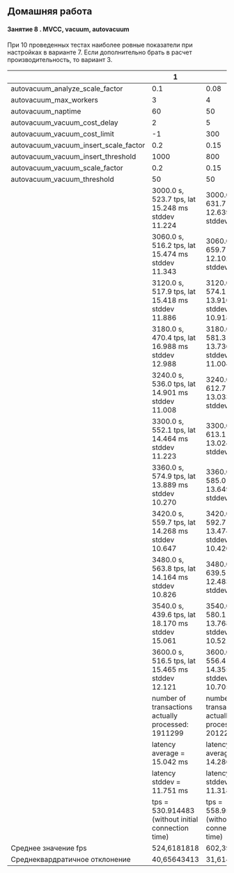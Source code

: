 ## Домашняя работа
#### Занятие 8 . MVCC, vacuum, autovacuum
При 10 проведенных тестах наиболее ровные показатели при настройках в варианте 7. Если дополнительно брать в расчет производительность, то вариант 3.

||1|2|3|4|5|6|7|8|9|10
|--|--|--|--|--|--|--|--|--|--|--|
autovacuum_analyze_scale_factor|0.1|0.08|0.06|0.04|0.02|0.1|0.5|0.1|0.1|0.1
autovacuum_max_workers|3|4|5|8|10|1|2|2|3|3
autovacuum_naptime|60|50|40|30|10|90|180|60|360|60
autovacuum_vacuum_cost_delay|2|5|8|10|30|1|20|2|2|50
autovacuum_vacuum_cost_limit|-1|300|400|800|1000|50|-1|-1|-1|1000
autovacuum_vacuum_insert_scale_factor|0.2|0.15|0.1|0.05|0.03|0.3|0.7|0.2|0.2|0.2
autovacuum_vacuum_insert_threshold|1000|800|600|200|50|2000|1000|1000|1000|1000
autovacuum_vacuum_scale_factor|0.2|0.15|0.1|0.05|0.03|0.3|0.5|0.8|0.2|0.2
autovacuum_vacuum_threshold|50|50|0|10|0|80|50|50|50|50
||3000.0 s, 523.7 tps, lat 15.248 ms stddev 11.224|3000.0 s, 631.7 tps, lat 12.639 ms stddev 9.979|3000.0 s, 539.7 tps, lat 14.796 ms stddev 12.193|3000.0 s, 440.1 tps, lat 18.155 ms stddev 16.716|3000.0 s, 575.4 tps, lat 13.876 ms stddev 10.697|3000.0 s, 556.3 tps, lat 14.357 ms stddev 10.961|3000.0 s, 316.0 tps, lat 25.285 ms stddev 11.359|3000.0 s, 319.3 tps, lat 25.020 ms stddev 11.909|3000.0 s, 477.7 tps, lat 16.713 ms stddev 15.569|3000.0 s, 538.6 tps, lat 14.825 ms stddev 11.577
||3060.0 s, 516.2 tps, lat 15.474 ms stddev 11.343|3060.0 s, 659.7 tps, lat 12.102 ms stddev 9.137|3060.0 s, 567.2 tps, lat 14.076 ms stddev 11.496|3060.0 s, 473.7 tps, lat 16.866 ms stddev 18.624|3060.0 s, 606.2 tps, lat 13.171 ms stddev 10.446|3060.0 s, 612.5 tps, lat 13.036 ms stddev 9.843|3060.0 s, 318.2 tps, lat 25.109 ms stddev 12.188|3060.0 s, 311.2 tps, lat 25.679 ms stddev 15.163|3060.0 s, 357.4 tps, lat 22.375 ms stddev 20.343|3060.0 s, 521.5 tps, lat 15.312 ms stddev 11.901
||3120.0 s, 517.9 tps, lat 15.418 ms stddev 11.886|3120.0 s, 574.1 tps, lat 13.910 ms stddev 10.918|3120.0 s, 584.8 tps, lat 13.660 ms stddev 11.259|3120.0 s, 439.7 tps, lat 18.167 ms stddev 18.700|3120.0 s, 547.3 tps, lat 14.589 ms stddev 13.189|3120.0 s, 595.4 tps, lat 13.411 ms stddev 10.091|3120.0 s, 319.5 tps, lat 25.011 ms stddev 11.127|3120.0 s, 319.7 tps, lat 24.999 ms stddev 12.173|3120.0 s, 517.4 tps, lat 15.436 ms stddev 12.269|3120.0 s, 530.7 tps, lat 15.049 ms stddev 12.412
||3180.0 s, 470.4 tps, lat 16.988 ms stddev 12.988|3180.0 s, 581.3 tps, lat 13.736 ms stddev 11.004|3180.0 s, 576.7 tps, lat 13.848 ms stddev 11.173|3180.0 s, 518.5 tps, lat 15.411 ms stddev 13.792|3180.0 s, 554.0 tps, lat 14.412 ms stddev 11.802|3180.0 s, 664.5 tps, lat 12.014 ms stddev 9.091|3180.0 s, 320.7 tps, lat 24.918 ms stddev 10.834|3180.0 s, 319.8 tps, lat 24.985 ms stddev 11.513|3180.0 s, 464.9 tps, lat 17.183 ms stddev 17.862|3180.0 s, 553.2 tps, lat 14.438 ms stddev 11.616
||3240.0 s, 536.0 tps, lat 14.901 ms stddev 11.008|3240.0 s, 612.7 tps, lat 13.033 ms stddev 9.703|3240.0 s, 545.3 tps, lat 14.649 ms stddev 11.667|3240.0 s, 442.6 tps, lat 18.053 ms stddev 17.039|3240.0 s, 603.1 tps, lat 13.237 ms stddev 10.625|3240.0 s, 636.8 tps, lat 12.537 ms stddev 9.200|3240.0 s, 320.1 tps, lat 24.968 ms stddev 12.173|3240.0 s, 316.7 tps, lat 25.227 ms stddev 12.519|3240.0 s, 409.3 tps, lat 19.526 ms stddev 14.962|3240.0 s, 531.7 tps, lat 15.019 ms stddev 12.126
||3300.0 s, 552.1 tps, lat 14.464 ms stddev 11.223|3300.0 s, 613.1 tps, lat 13.024 ms stddev 9.982|3300.0 s, 568.8 tps, lat 14.038 ms stddev 11.629|3300.0 s, 411.8 tps, lat 19.400 ms stddev 18.488|3300.0 s, 500.5 tps, lat 15.956 ms stddev 13.833|3300.0 s, 612.7 tps, lat 13.031 ms stddev 9.775|3300.0 s, 317.8 tps, lat 25.148 ms stddev 11.952|3300.0 s, 319.2 tps, lat 25.028 ms stddev 12.083|3300.0 s, 494.5 tps, lat 16.155 ms stddev 17.690|3300.0 s, 509.8 tps, lat 15.666 ms stddev 12.265
||3360.0 s, 574.9 tps, lat 13.889 ms stddev 10.270|3360.0 s, 585.0 tps, lat 13.649 ms stddev 9.914|3360.0 s, 532.5 tps, lat 14.999 ms stddev 12.387|3360.0 s, 441.3 tps, lat 18.106 ms stddev 19.307|3360.0 s, 563.8 tps, lat 14.161 ms stddev 11.260|3360.0 s, 640.2 tps, lat 12.471 ms stddev 9.509|3360.0 s, 320.0 tps, lat 24.970 ms stddev 11.320|3360.0 s, 317.3 tps, lat 25.182 ms stddev 12.902|3360.0 s, 466.9 tps, lat 17.108 ms stddev 16.241|3360.0 s, 536.3 tps, lat 14.893 ms stddev 12.883
||3420.0 s, 559.7 tps, lat 14.268 ms stddev 10.647|3420.0 s, 592.7 tps, lat 13.474 ms stddev 10.420|3420.0 s, 571.1 tps, lat 13.985 ms stddev 11.075|3420.0 s, 442.8 tps, lat 18.046 ms stddev 15.983|3420.0 s, 574.7 tps, lat 13.894 ms stddev 10.786|3420.0 s, 617.0 tps, lat 12.939 ms stddev 9.773|3420.0 s, 319.4 tps, lat 25.022 ms stddev 11.584|3420.0 s, 320.3 tps, lat 24.945 ms stddev 11.362|3420.0 s, 500.5 tps, lat 15.963 ms stddev 17.662|3420.0 s, 522.4 tps, lat 15.286 ms stddev 12.187
||3480.0 s, 563.8 tps, lat 14.164 ms stddev 10.826|3480.0 s, 639.5 tps, lat 12.483 ms stddev 9.681|3480.0 s, 533.6 tps, lat 14.966 ms stddev 12.192|3480.0 s, 502.4 tps, lat 15.902 ms stddev 13.818|3480.0 s, 557.7 tps, lat 14.318 ms stddev 11.956|3480.0 s, 555.5 tps, lat 14.378 ms stddev 11.537|3480.0 s, 319.5 tps, lat 25.008 ms stddev 11.081|3480.0 s, 318.4 tps, lat 25.091 ms stddev 12.481|3480.0 s, 454.0 tps, lat 17.601 ms stddev 18.758|3480.0 s, 532.1 tps, lat 15.010 ms stddev 12.076
||3540.0 s, 439.6 tps, lat 18.170 ms stddev 15.061|3540.0 s, 580.1 tps, lat 13.768 ms stddev 10.521|3540.0 s, 549.9 tps, lat 14.526 ms stddev 11.297|3540.0 s, 494.6 tps, lat 16.149 ms stddev 13.885|3540.0 s, 644.6 tps, lat 12.383 ms stddev 9.539|3540.0 s, 627.2 tps, lat 12.730 ms stddev 9.719|3540.0 s, 320.5 tps, lat 24.928 ms stddev 11.129|3540.0 s, 315.5 tps, lat 25.326 ms stddev 13.445|3540.0 s, 453.6 tps, lat 17.616 ms stddev 16.999|3540.0 s, 419.2 tps, lat 19.063 ms stddev 16.128
||3600.0 s, 516.5 tps, lat 15.465 ms stddev 12.121|3600.0 s, 556.4 tps, lat 14.355 ms stddev 10.705|3600.0 s, 576.6 tps, lat 13.848 ms stddev 11.324|3600.0 s, 424.4 tps, lat 18.827 ms stddev 15.981|3600.0 s, 571.6 tps, lat 13.968 ms stddev 11.168|3600.0 s, 638.6 tps, lat 12.502 ms stddev 9.774|3600.0 s, 318.5 tps, lat 25.089 ms stddev 11.285|3600.0 s, 320.7 tps, lat 24.925 ms stddev 11.925|3600.0 s, 450.7 tps, lat 17.729 ms stddev 16.677|3600.0 s, 529.9 tps, lat 15.070 ms stddev 12.256
||number of transactions actually processed: 1911299|number of transactions actually processed: 2012227|number of transactions actually processed: 1859651|number of transactions actually processed: 1620661|number of transactions actually processed: 2218322|number of transactions actually processed: 2230653|number of transactions actually processed: 1700885|number of transactions actually processed: 1720851|number of transactions actually processed: 1638343|number of transactions actually processed: 1840277
||latency average = 15.042 ms|latency average = 14.286 ms|latency average = 15.460 ms|latency average = 17.748 ms|latency average = 12.957 ms|latency average = 12.886 ms|latency average = 16.906 ms|latency average = 16.709 ms|latency average = 17.556 ms|latency average = 15.623 ms
||latency stddev = 11.751 ms|latency stddev = 11.318 ms|latency stddev = 12.626 ms|latency stddev = 17.524 ms|latency stddev = 10.584 ms|latency stddev = 10.074 ms|latency stddev = 12.081 ms|latency stddev = 12.891 ms|latency stddev = 16.928 ms|latency stddev = 12.628 ms
||tps = 530.914483 (without initial connection time)|tps = 558.950533 (without initial connection time)|tps = 516.566306 (without initial connection time)|tps = 450.182398 (without initial connection time)|tps = 616.199276 (without initial connection time)|tps = 619.624279 (without initial connection time)|tps = 472.466823 (without initial connection time)|tps = 478.013170 (without initial connection time)|tps = 455.094724 (without initial connection time)|tps = 511.187592 (without initial connection time)
Среднее значение fps|524,6181818|602,3909091|558,7454545|457,4454545|572,6272727|614,2454545|319,1090909|318,0090909|458,8090909|520,4909091
Среднеквардратичное отклонение|40,65643413|31,6148843|18,94219436|34,46747347|37,06799404|34,12580735|1,385968647|2,768918397|44,44689988|35,32666003
